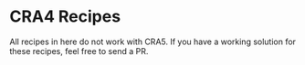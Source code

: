 # CRA4 Recipes

All recipes in here do not work with CRA5. If you have a working solution for these recipes, feel free to send a PR.

